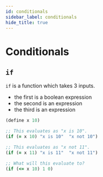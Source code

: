 ```yaml
---
id: conditionals
sidebar_label: conditionals
hide_title: true
---
```


# Conditionals

## `if`

`if` is a function which takes 3 inputs.
 * the first is a boolean expression
 * the second is an expression
 * the third is an expression

``` clojure
(define x 10)

;; This evaluates as "x is 10".
(if (= x 10) "x is 10"  "x not 10")

;; This evaluates as "x not 11".
(if (= x 11) "x is 11"  "x not 11")

;; What will this evaluate to?
(if (<= x 10) 1 0)
```
